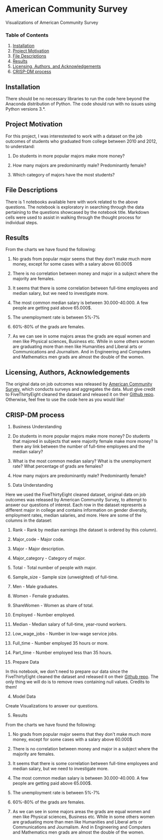 # American Community Survey
Visualizations of American Community Survey

### Table of Contents

1. [Installation](#installation)
2. [Project Motivation](#motivation)
3. [File Descriptions](#files)
4. [Results](#results)
5. [Licensing, Authors, and Acknowledgements](#licensing)
6. [CRISP-DM process](#CRISP-DM)

## Installation <a name="installation"></a>

There should be no necessary libraries to run the code here beyond the Anaconda distribution of Python.  The code should run with no issues using Python versions 3.*.

## Project Motivation<a name="motivation"></a>

For this project, I was interestested to work with a dataset on the job outcomes of students who graduated from college between 2010 and 2012, to understand:

1. Do students in more popular majors make more money?

2. How many majors are predominantly male? Predominantly female?

3. Which category of majors have the most students?

## File Descriptions <a name="files"></a>

There is 1 notebooks available here with work related to the above questions. The notebook is exploratory in searching through the data pertaining to the questions showcased by the notebook title.  Markdown cells were used to assist in walking through the thought process for individual steps.  

## Results<a name="results"></a>

From the charts we have found the following:

1. No grads from popular major seems that they don't make much more money, except for some cases with a salary above 60.000$ 

2. There is no correlation between money and major in a subject where the majority are females.

3. It seems that there is some correlation between full-time employees and median salary, but we need to investigate more.

4. The most common median salary is between 30.000-40.000. A few people are getting paid above 65.000$.

5. The unemployment rate is between 5%-7%

6. 60%-80% of the grads are females.

7. As we can see in some majors areas the grads are equal women and men like Physical sciences, Business etc. While in some others women are graduating more than men like Humanities and Liberal arts or Communications and Journalism. And in Engineering and Computers and Mathematics men grads are almost the double of the women.

## Licensing, Authors, Acknowledgements<a name="licensing"></a>

The original data on job outcomes was released by [American Community Survey](https://www.census.gov/programs-surveys/acs/), which conducts surveys and aggregates the data. Must give credit to FiveThirtyEight cleaned the dataset and released it on their [Github repo](https://github.com/fivethirtyeight/data/tree/master/college-majors). Otherwise, feel free to use the code here as you would like! 

## CRISP-DM process <a name="CRISP-DM"></a>

1. Business Understanding

1. Do students in more popular majors make more money? Do students that majored in subjects that were majority female make more money? Is there any link between the number of full-time employees and the median salary?

2. What is the most common median salary? What is the unemployment rate? What percentage of grads are females?

3. How many majors are predominantly male? Predominantly female?

2. Data Understanding

Here we used the FiveThirtyEight cleaned dataset, original data on job outcomes was released by American Community Survey, to attempt to answer our questions of interest.
Each row in the dataset represents a different major in college and contains information on gender diversity, employment rates, median salaries, and more. Here are some of the columns in the dataset:

1. Rank - Rank by median earnings (the dataset is ordered by this column).
2. Major_code - Major code.
3. Major - Major description.
4. Major_category - Category of major.
5. Total - Total number of people with major.
6. Sample_size - Sample size (unweighted) of full-time.
7. Men - Male graduates.
8. Women - Female graduates.
9. ShareWomen - Women as share of total.
10. Employed - Number employed.
11. Median - Median salary of full-time, year-round workers.
12. Low_wage_jobs - Number in low-wage service jobs.
13. Full_time - Number employed 35 hours or more.
14. Part_time - Number employed less than 35 hours.

3. Prepare Data

In this notebook, we don't need to prepare our data since the FiveThirtyEight cleaned the dataset and released it on their [Github repo](https://github.com/fivethirtyeight/data/tree/master/college-majors). The only thing we will do is to remove rows containing null values.
Credits to them!

4. Model Data

Create Visualizations to answer our questions.

5. Results

From the charts we have found the following:

1. No grads from popular major seems that they don't make much more money, except for some cases with a salary above 60.000$ 

2. There is no correlation between money and major in a subject where the majority are females.

3. It seems that there is some correlation between full-time employees and median salary, but we need to investigate more.

4. The most common median salary is between 30.000-40.000. A few people are getting paid above 65.000$.

5. The unemployment rate is between 5%-7%

6. 60%-80% of the grads are females.

7. As we can see in some majors areas the grads are equal women and men like Physical sciences, Business etc. While in some others women are graduating more than men like Humanities and Liberal arts or Communications and Journalism. And in Engineering and Computers and Mathematics men grads are almost the double of the women.
